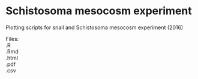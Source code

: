 # Schistosoma mesocosm experiment    

Plotting scripts for snail and Schistosoma mesocosm experiment (2016)  

Files:  
.R  
.Rmd  
.html  
.pdf  
.csv  
